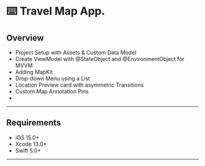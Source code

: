 ⌨️ Travel Map App.
======

Overview
------

- Project Setup with Assets & Custom Data Model
- Create ViewModel with @StateObject and @EnvironmentObject for MVVM
- Adding MapKit
- Drop-down Menu using a List
- Location Preview card with asymmetric Transitions
- Custom Map Annotation Pins
-  
------

Requirements
-------

- iOS 15.0+
- Xcode 13.0+
- Swift 5.0+
------

